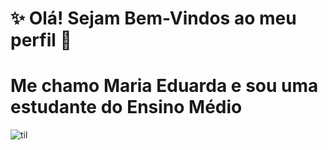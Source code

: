  # ✨ Olá! Sejam Bem-Vindos ao meu perfil 👾


 
 # Me chamo Maria Eduarda e sou uma estudante do Ensino Médio
![til](https://www.gifcen.com/wp-content/uploads/2022/01/meme-gif-3.gif)
 
